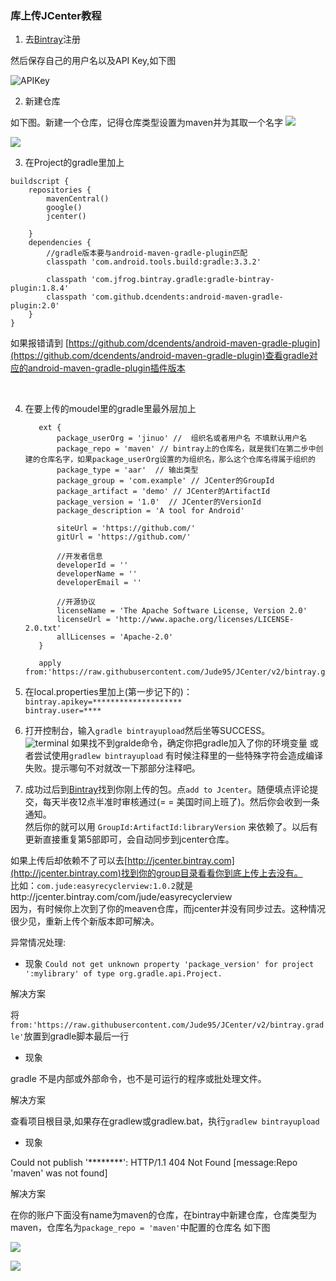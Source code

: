 ###  库上传JCenter教程

1. 去[Bintray](https://bintray.com/)注册 


  然后保存自己的用户名以及API Key,如下图


![APIKey](http://cdn.saymagic.cn/o_19e91jjrp3iu5mo1p631qjvff9.gif)


2. 新建仓库

如下图。新建一个仓库，记得仓库类型设置为maven并为其取一个名字
![](https://raw.githubusercontent.com/CB2Git/JCenter/v2/image/微信截图_20190403134352.png)

![](https://raw.githubusercontent.com/CB2Git/JCenter/v2/image/微信截图_20190403134631.png)


3. 在Project的gradle里加上  

```
buildscript {
    repositories {
        mavenCentral()
        google()
        jcenter()
        
    }
    dependencies {
    	//gradle版本要与android-maven-gradle-plugin匹配
        classpath 'com.android.tools.build:gradle:3.3.2'

        classpath 'com.jfrog.bintray.gradle:gradle-bintray-plugin:1.8.4'
        classpath 'com.github.dcendents:android-maven-gradle-plugin:2.0'
    }
}
```
如果报错请到 [https://github.com/dcendents/android-maven-gradle-plugin](https://github.com/dcendents/android-maven-gradle-plugin)查看gradle对应的android-maven-gradle-plugin插件版本


​    

4. 在要上传的moudel里的gradle里最外层加上

          ext {
              package_userOrg = 'jinuo' //  组织名或者用户名 不填默认用户名
              package_repo = 'maven' // bintray上的仓库名，就是我们在第二步中创建的仓库名字，如果package_userOrg设置的为组织名，那么这个仓库名得属于组织的
              package_type = 'aar'  // 输出类型
              package_group = 'com.example' // JCenter的GroupId
              package_artifact = 'demo' // JCenter的ArtifactId
              package_version = '1.0'  // JCenter的VersionId
              package_description = 'A tool for Android'
            
              siteUrl = 'https://github.com/'
              gitUrl = 'https://github.com/'
            
              //开发者信息
              developerId = ''
              developerName = ''
              developerEmail = ''
            
              //开源协议
              licenseName = 'The Apache Software License, Version 2.0'
              licenseUrl = 'http://www.apache.org/licenses/LICENSE-2.0.txt'
              allLicenses = 'Apache-2.0'
          }
            
          apply from:'https://raw.githubusercontent.com/Jude95/JCenter/v2/bintray.gradle'

5. 在local.properties里加上(第一步记下的)：  
    `bintray.apikey=********************`  
    `bintray.user=****`  

6. 打开控制台，输入`gradle bintrayupload`然后坐等SUCCESS。  
    ![terminal](https://raw.githubusercontent.com/Jude95/JCenter/master/image/terminal.png)
如果找不到gralde命令，确定你把gradle加入了你的环境变量
或者尝试使用`gradlew bintrayupload`
有时候注释里的一些特殊字符会造成编译失败。提示哪句不对就改一下那部分注释吧。  

7. 成功过后到[Bintray](https://bintray.com/)找到你刚上传的包。点`add to Jcenter`。随便填点评论提交，每天半夜12点半准时审核通过(= = 美国时间上班了)。然后你会收到一条通知。  
    然后你的就可以用 `GroupId:ArtifactId:libraryVersion` 来依赖了。以后有更新直接重复第5部即可，会自动同步到jcenter仓库。

如果上传后却依赖不了可以去[http://jcenter.bintray.com](http://jcenter.bintray.com)找到你的group目录看看你到底上传上去没有。  
比如：`com.jude:easyrecyclerview:1.0.2`就是http://jcenter.bintray.com/com/jude/easyrecyclerview   
因为，有时候你上次到了你的meaven仓库，而jcenter并没有同步过去。这种情况很少见，重新上传个新版本即可解决。  



异常情况处理:

+ 现象
`Could not get unknown property 'package_version' for project ':mylibrary' of type org.gradle.api.Project.`

解决方案

将`from:'https://raw.githubusercontent.com/Jude95/JCenter/v2/bintray.gradle'`放置到gradle脚本最后一行

+ 现象

gradle 不是内部或外部命令，也不是可运行的程序或批处理文件。

解决方案

查看项目根目录,如果存在gradlew或gradlew.bat，执行`gradlew bintrayupload`


+ 现象

 Could not publish '********': HTTP/1.1 404 Not Found [message:Repo 'maven' was not found]

解决方案

在你的账户下面没有name为maven的仓库，在bintray中新建仓库，仓库类型为maven，仓库名为`package_repo = 'maven'`中配置的仓库名
如下图

![](image\微信截图_20190403134352.png)

![](image\微信截图_20190403134631.png)
